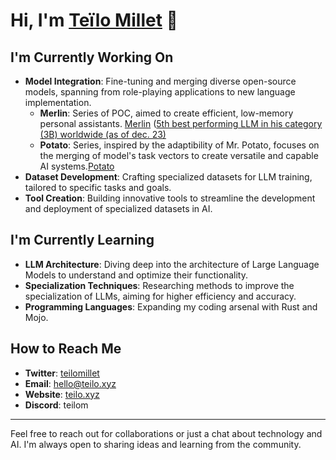 # Hi, I'm [Teïlo Millet](https://github.com/teilomillet) 👋

## I'm Currently Working On
- **Model Integration**: Fine-tuning and merging diverse open-source models, spanning from role-playing applications to new language implementation.
    - **Merlin**: Series of POC, aimed to create efficient, low-memory personal assistants. [Merlin](https://huggingface.co/collections/teilomillet/merlin-659957c72ca1fbfe1c6239d0) ([5th best performing LLM in his category (3B) worldwide (as of dec. 23)](https://huggingface.co/teilomillet/MiniMerlin-3B)
    - **Potato**: Series, inspired by the adaptibility of Mr. Potato, focuses on the merging of model's task vectors to create versatile and capable AI systems.[Potato](https://huggingface.co/collections/teilomillet/potato-65995835eabe0f3e98b7937b)
- **Dataset Development**: Crafting specialized datasets for LLM training, tailored to specific tasks and goals.
- **Tool Creation**: Building innovative tools to streamline the development and deployment of specialized datasets in AI.


## I'm Currently Learning
- **LLM Architecture**: Diving deep into the architecture of Large Language Models to understand and optimize their functionality.
- **Specialization Techniques**: Researching methods to improve the specialization of LLMs, aiming for higher efficiency and accuracy.
- **Programming Languages**: Expanding my coding arsenal with Rust and Mojo.


## How to Reach Me
- **Twitter**: [teilomillet](https://twitter.com/teilomillet)
- **Email**: [hello@teilo.xyz](mailto:hello@teilo.xyz)
- **Website**:  [teilo.xyz](https://teilo.xyz)
- **Discord**: teilom
---

Feel free to reach out for collaborations or just a chat about technology and AI. I'm always open to sharing ideas and learning from the community.

